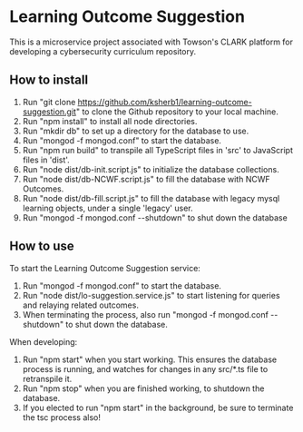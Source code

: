 # Learning Outcome Suggestion

This is a microservice project associated with Towson's CLARK platform for developing a cybersecurity curriculum repository.

## How to install

1) Run "git clone https://github.com/ksherb1/learning-outcome-suggestion.git" to clone the Github repository to your local machine.
2) Run "npm install" to install all node directories.
3) Run "mkdir db" to set up a directory for the database to use.
4) Run "mongod -f mongod.conf" to start the database.
5) Run "npm run build" to transpile all TypeScript files in 'src' to JavaScript files in 'dist'.
5) Run "node dist/db-init.script.js" to initialize the database collections.
6) Run "node dist/db-NCWF.script.js" to fill the database with NCWF Outcomes.
7) Run "node dist/db-fill.script.js" to fill the database with legacy mysql learning objects, under a single 'legacy' user.
8) Run "mongod -f mongod.conf --shutdown" to shut down the database

## How to use

To start the Learning Outcome Suggestion service:
1) Run "mongod -f mongod.conf" to start the database.
2) Run "node dist/lo-suggestion.service.js" to start listening for queries and relaying related outcomes.
3) When terminating the process, also run "mongod -f mongod.conf --shutdown" to shut down the database.

When developing:
1) Run "npm start" when you start working. This ensures the database process is running, and watches for changes in any src/*.ts file to retranspile it.
2) Run "npm stop" when you are finished working, to shutdown the database.
3) If you elected to run "npm start" in the background, be sure to terminate the tsc process also!
